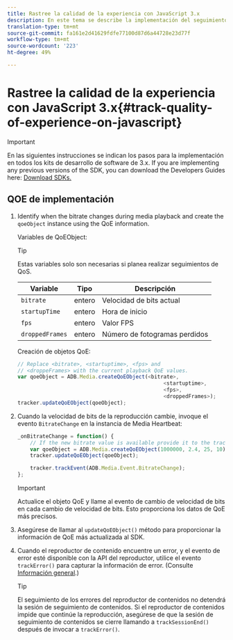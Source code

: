 ```yaml
---
title: Rastree la calidad de la experiencia con JavaScript 3.x
description: En este tema se describe la implementación del seguimiento de calidad de experiencia (QoE, QoS) mediante el SDK de medios en aplicaciones de navegador que utilizan JavaScript 3x.
translation-type: tm+mt
source-git-commit: fa161e2d41629fdfe77100d87d6a44728e23d77f
workflow-type: tm+mt
source-wordcount: '223'
ht-degree: 49%

---
```



# Rastree la calidad de la experiencia con JavaScript 3.x{#track-quality-of-experience-on-javascript}

>[!IMPORTANT]
>
>En las siguientes instrucciones se indican los pasos para la implementación en todos los kits de desarrollo de software de 3.x. If you are implementing any previous versions of the SDK, you can download the Developers Guides here: [Download SDKs.](/help/sdk-implement/download-sdks.md)

## QOE de implementación

1. Identify when the bitrate changes during media playback and create the `qoeObject` instance using the QoE information.

   Variables de QoEObject:

   >[!TIP]
   >
   >Estas variables solo son necesarias si planea realizar seguimientos de QoS.

   | Variable | Tipo | Descripción |
   | --- | --- | --- |
   | `bitrate` | entero | Velocidad de bits actual |
   | `startupTime` | entero | Hora de inicio |
   | `fps` | entero | Valor FPS |
   | `droppedFrames` | entero | Número de fotogramas perdidos |

   Creación de objetos QoE:

   ```js
   // Replace <bitrate>, <startuptime>, <fps> and
   // <droppeFrames> with the current playback QoE values.
   var qoeObject = ADB.Media.createQoEObject(<bitrate>,
                                                  <startuptime>,
                                                  <fps>,
                                                  <droppedFrames>);
   tracker.updateQoEObject(qoeObject);
   ```

1. Cuando la velocidad de bits de la reproducción cambie, invoque el evento `BitrateChange` en la instancia de Media Heartbeat:

   ```js
   _onBitrateChange = function() {
       // If the new bitrate value is available provide it to the tracker.
       var qoeObject = ADB.Media.createQoEObject(1000000, 2.4, 25, 10);
       tracker.updateQoEObject(qoeObject);
   
       tracker.trackEvent(ADB.Media.Event.BitrateChange);
   };
   ```

   >[!IMPORTANT]
   >
   >Actualice el objeto QoE y llame al evento de cambio de velocidad de bits en cada cambio de velocidad de bits. Esto proporciona los datos de QoE más precisos.

1. Asegúrese de llamar al `updateQoEObject()` método para proporcionar la información de QoE más actualizada al SDK.
1. Cuando el reproductor de contenido encuentre un error, y el evento de error esté disponible con la API del reproductor, utilice el evento `trackError()` para capturar la información de error. (Consulte [Información general](/help/sdk-implement/track-errors/track-errors-overview.md).)

   >[!TIP]
   >
   >El seguimiento de los errores del reproductor de contenidos no detendrá la sesión de seguimiento de contenidos. Si el reproductor de contenidos impide que continúe la reproducción, asegúrese de que la sesión de seguimiento de contenidos se cierre llamando a `trackSessionEnd()` después de invocar a `trackError()`.
